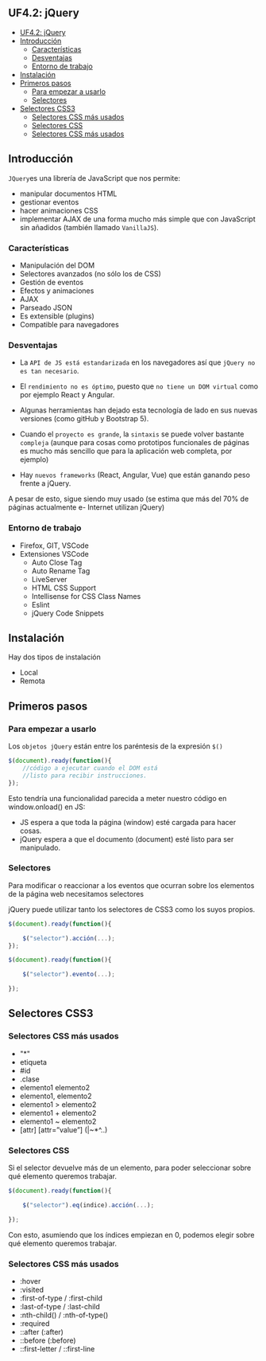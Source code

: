 ## UF4.2: jQuery

- [UF4.2: jQuery](#uf42-jquery)
- [Introducción](#introducción)
  - [Características](#características)
  - [Desventajas](#desventajas)
  - [Entorno de trabajo](#entorno-de-trabajo)
- [Instalación](#instalación)
- [Primeros pasos](#primeros-pasos)
  - [Para empezar a usarlo](#para-empezar-a-usarlo)
  - [Selectores](#selectores)
- [Selectores CSS3](#selectores-css3)
  - [Selectores CSS más usados](#selectores-css-más-usados)
  - [Selectores CSS](#selectores-css)
  - [Selectores CSS más usados](#selectores-css-más-usados-1)

## Introducción
``JQuery``es una librería de JavaScript que nos permite:
- manipular documentos HTML
- gestionar eventos
- hacer animaciones CSS
- implementar AJAX de una forma mucho más simple que con JavaScript sin añadidos (también llamado ``VanillaJS``).
### Características
- Manipulación del DOM
- Selectores avanzados (no sólo los de CSS)
- Gestión de eventos
- Efectos y animaciones
- AJAX
- Parseado JSON
- Es extensible (plugins)
- Compatible para navegadores
### Desventajas
- La ``API de JS está estandarizada`` en los navegadores así que ``jQuery no es tan necesario``.
 
- El ``rendimiento no es óptimo``, puesto que ``no tiene un DOM virtual`` como por ejemplo React y Angular.

- Algunas herramientas han dejado esta tecnología de lado en sus nuevas versiones (como gitHub y Bootstrap 5).

- Cuando el ``proyecto es grande``, la ``sintaxis`` se puede volver bastante ``compleja`` (aunque para cosas
como prototipos funcionales de páginas es mucho más sencillo que para la aplicación web completa, por ejemplo)

- Hay ``nuevos frameworks`` (React, Angular, Vue) que están ganando peso frente a jQuery.

A pesar de esto, sigue siendo muy usado (se estima que más del 70% de páginas actualmente e- Internet utilizan jQuery)
### Entorno de trabajo
- Firefox, GIT, VSCode
- Extensiones VSCode
    - Auto Close Tag
    - Auto Rename Tag
    - LiveServer
    - HTML CSS Support
    - Intellisense for CSS Class Names
    - Eslint
    - jQuery Code Snippets

## Instalación
Hay dos tipos de instalación
- Local
- Remota
## Primeros pasos
### Para empezar a usarlo
Los ``objetos jQuery`` están entre los paréntesis de la expresión ``$()``
```js
$(document).ready(function(){
    //código a ejecutar cuando el DOM está
    //listo para recibir instrucciones.
});
```
Esto tendría una funcionalidad parecida a meter nuestro código en window.onload() en JS:
- JS espera a que toda la página (window) esté cargada para hacer cosas.
- jQuery espera a que el documento (document) esté listo para ser manipulado.

### Selectores
Para modificar o reaccionar a los eventos que ocurran sobre los elementos de la página web necesitamos selectores

jQuery puede utilizar tanto los selectores de CSS3 como los suyos propios.

```js
$(document).ready(function(){

    $("selector").acción(...);
});
```
```js
$(document).ready(function(){

    $("selector").evento(...);

});
```
## Selectores CSS3

### Selectores CSS más usados
- "*"
- etiqueta
- #id
- .clase
- elemento1 elemento2
- elemento1, elemento2
- elemento1 > elemento2
- elemento1 + elemento2
- elemento1 ~ elemento2
- [attr] [attr=”value”] (|~*^..)

### Selectores CSS
Si el selector devuelve más de un elemento, para poder seleccionar sobre qué elemento queremos trabajar.

```js
$(document).ready(function(){

    $("selector").eq(indice).acción(...);

});
```
Con esto, asumiendo que los índices empiezan en 0, podemos elegir sobre qué elemento queremos trabajar.


### Selectores CSS más usados
- :hover
- :visited
- :first-of-type / :first-child
- :last-of-type / :last-child
- :nth-child() / :nth-of-type()
- :required
- ::after (:after)
- ::before (:before)
- ::first-letter / ::first-line

